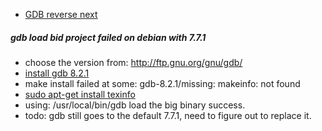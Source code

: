 * [GDB reverse next](https://stackoverflow.com/questions/1206872/how-to-go-to-the-previous-line-in-gdb)

##### gdb load bid project failed on debian with 7.7.1
  * choose the version from: http://ftp.gnu.org/gnu/gdb/
  * [install gdb 8.2.1](http://www.gdbtutorial.com/tutorial/how-install-gdb)
  * make install failed at some: gdb-8.2.1/missing: makeinfo: not found
  * [sudo apt-get install texinfo](https://stackoverflow.com/questions/338317/what-is-makeinfo-and-how-do-i-get-it)
  * using: /usr/local/bin/gdb load the big binary success.
  * todo: gdb still goes to the default 7.7.1, need to figure out to replace it.
